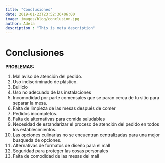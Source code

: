 ```yaml
---
title: "Conclusiones"
date: 2019-01-23T23:52:36+06:00
image: images/blog/conclusion.jpg
author: Adela
description : "This is meta description"
---
```


# Conclusiones

**PROBLEMAS:**

1. Mal aviso de atención del pedido.
2. Uso indiscriminado de plástico.
3. Bullicio 
4. Uso no adecuado de las instalaciones
5. Incomodidad por parte comensales que se paran cerca de tu sitio para separar la mesa.
6. Falta de limpieza de las mesas después de comer
7. Pedidos incompletos.
8. Falta de alternativas para comida saludables
9. Necesidad de estandarizar el proceso de atención del pedido en todos los establecimientos.
10. Las opciones culinarias no se encuentran centralizadas para una mejor busqueda de opciones.
11. Alternativas de formatos de diseño para el mall
12. Seguridad para proteger las cosas personales
13. Falta de comodidad de las mesas del mall

